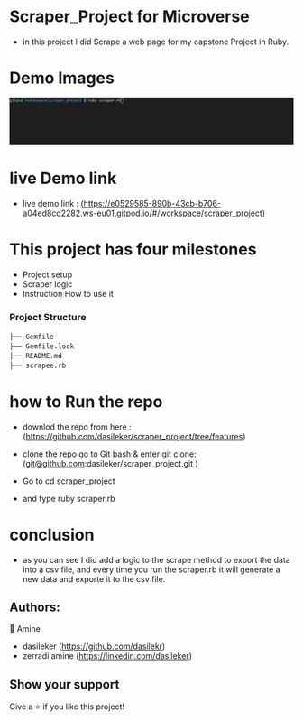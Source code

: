 # Scraper_Project  for Microverse

- in this project I did Scrape a web page for my capstone Project in Ruby.

# Demo Images

![image](./scraper.gif)


# live Demo link

- live demo link : (https://e0529585-890b-43cb-b706-a04ed8cd2282.ws-eu01.gitpod.io/#/workspace/scraper_project)


# This project has four milestones
- Project setup
- Scraper logic
- Instruction How to use it

### Project Structure

```bash 
├── Gemfile
├── Gemfile.lock
├── README.md
├── scrapee.rb
```

# how to Run the repo 

- downlod the repo from here : (https://github.com/dasileker/scraper_project/tree/features)

- clone the repo go to Git bash & enter git clone: (git@github.com:dasileker/scraper_project.git )

- Go to cd scraper_project 

- and type ruby scraper.rb


# conclusion


- as you can see I did add a logic to the scrape method to export the data into a csv file, and every time you run the scraper.rb it will generate a new data and exporte it to the csv file.


## Authors:
👤 Amine

* dasileker (https://github.com/dasilekr)
* zerradi amine (https://linkedin.com/dasileker)

## Show your support

Give a ⭐️ if you like this project!
